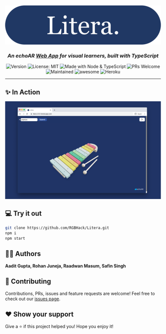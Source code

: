 <p align="center">
  <img src="./img/header.svg" />
</p>

<h3 align="center">
  <i>
    An echoAR <a href="http://litera.cf">Web App</a> for visual learners, built with TypeScript
  </i>
</h3>

<p align="center">
  <img alt="Version" src="https://img.shields.io/badge/version-1.0-blue.svg?cacheSeconds=2592000" />
  <img alt="License: MIT" src="https://img.shields.io/badge/License-MIT-yellow.svg" />
  <img alt="Made with Node & TypeScript" src="https://img.shields.io/badge/Made%20with-Node%20%26%20TypeScript-blue" />
  <img alt="PRs Welcome" src="https://img.shields.io/badge/PRs-welcome-brightgreen.svg">
  <img alt="Maintained" src="https://img.shields.io/badge/Maintained-Yes-orange">
  <img alt="awesome" src="https://img.shields.io/badge/awesome-yes-blue">
  <img alt="Heroku" src="http://heroku-shields.herokuapp.com/litera-2121">
</p>

<hr>

## ✨ In Action

<p align="center">
  <img src="./img/xylophone.png" />
</p>

## 💻 Try it out

```sh
git clone https://github.com/RGBHack/Litera.git
npm i
npm start
```

## 👨‍💻 Authors

**Aadit Gupta, Rohan Juneja, Raadwan Masum, Safin Singh**

## 🤝 Contributing

Contributions, PRs, issues and feature requests are welcome! Feel free to check out our [issues page](https://github.com/RGBHack/Litera/issues).

## ❤️ Show your support

Give a ⭐️ if this project helped you!
Hope you enjoy it!
